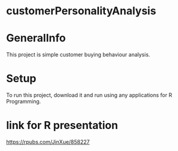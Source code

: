# customerPersonalityAnalysis

# GeneralInfo
This project is simple customer buying behaviour analysis.

# Setup
To run this project, download it and run using any applications for R Programming.

# link for R presentation
https://rpubs.com/JinXue/858227
